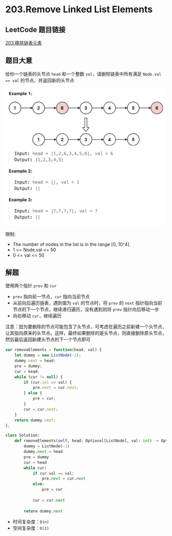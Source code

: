 # 203.Remove Linked List Elements

## LeetCode 题目链接

[203.移除链表元素](https://leetcode.cn/problems/remove-linked-list-elements/)

## 题目大意

给你一个链表的头节点 `head` 和一个整数 `val`，请删除链表中所有满足 `Node.val == val` 的节点，并返回新的头节点 

![alt text](images/example203.png)

限制:
- The number of nodes in the list is in the range [0, 10^4].
- 1 <= Node.val <= 50
- 0 <= val <= 50

## 解题

使用两个指针 `prev` 和 `cur`
- `prev` 指向前一节点，`cur` 指向当前节点
- 从前向后遍历链表，遇到值为 `val` 的节点时，将 `prev` 的 `next` 指针指向当前节点的下一个节点，继续递归遍历，没有遇到则将 `prev` 指针向后移动一步
- 向右移动 `cur`，继续遍历
  
注意：因为要删除的节点可能包含了头节点，可考虑在遍历之前新建一个头节点，让其指向原来的头节点。这样，最终如果删除的是头节点，则直接删除原头节点，然后最后返回新建头节点的下一个节点即可

```js
var removeElements = function(head, val) {
    let dummy = new ListNode(-1);
    dummy.next = head;
    pre = dummy;
    cur = head;
    while (cur != null) {
        if (cur.val == val) {
            pre.next = cur.next;
        } else {
            pre = cur;
        }
        cur = cur.next;
    }
    return dummy.next;
};
```
```python
class Solution:
    def removeElements(self, head: Optional[ListNode], val: int) -> Optional[ListNode]:
        dummy = ListNode(-1)
        dummy.next = head
        pre = dummy
        cur = head
        while cur:
            if cur.val == val:
                pre.next = cur.next
            else:
                pre = cur
            
            cur = cur.next
        
        return dummy.next
```

- 时间复杂度：`O(n)`
- 空间复杂度：`O(1)`